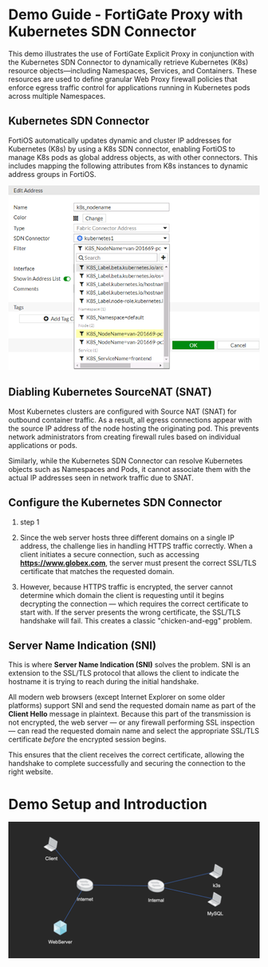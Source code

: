 # Demo Guide - FortiGate Proxy with Kubernetes SDN Connector

This demo illustrates the use of FortiGate Explicit Proxy in conjunction with the Kubernetes SDN Connector to dynamically retrieve Kubernetes (K8s) resource objects—including Namespaces, Services, and Containers. These resources are used to define granular Web Proxy firewall policies that enforce egress traffic control for applications running in Kubernetes pods across multiple Namespaces.

## Kubernetes SDN Connector
FortiOS automatically updates dynamic and cluster IP addresses for Kubernetes (K8s) by using a K8s SDN connector, enabling FortiOS to manage K8s pods as global address objects, as with other connectors. This includes mapping the following attributes from K8s instances to dynamic address groups in FortiOS.

![R13S06](images/connector.png)

## Diabling Kubernetes SourceNAT (SNAT)
Most Kubernetes clusters are configured with Source NAT (SNAT) for outbound container traffic. As a result, all egress connections appear with the source IP address of the node hosting the originating pod. This prevents network administrators from creating firewall rules based on individual applications or pods.

Similarly, while the Kubernetes SDN Connector can resolve Kubernetes objects such as Namespaces and Pods, it cannot associate them with the actual IP addresses seen in network traffic due to SNAT.

## Configure the Kubernetes SDN Connector

1. step 1

2.  Since the web server hosts three different domains on a single IP address, the challenge lies in handling HTTPS traffic correctly. When a client initiates a secure connection, such as accessing **https://www.globex.com**, the server must present the correct SSL/TLS certificate that matches the requested domain.

3. However, because HTTPS traffic is encrypted, the server cannot determine which domain the client is requesting until it begins decrypting the connection — which requires the correct certificate to start with. If the server presents the wrong certificate, the SSL/TLS handshake will fail. This creates a classic "chicken-and-egg" problem.

## Server Name Indication (SNI)

This is where **Server Name Indication (SNI)** solves the problem. SNI is an extension to the SSL/TLS protocol that allows the client to indicate the hostname it is trying to reach during the initial handshake.

All modern web browsers (except Internet Explorer on some older platforms) support SNI and send the requested domain name as part of the **Client Hello** message in plaintext. Because this part of the transmission is not encrypted, the web server — or any firewall performing SSL inspection — can read the requested domain name and select the appropriate SSL/TLS certificate *before* the encrypted session begins.

This ensures that the client receives the correct certificate, allowing the handshake to complete successfully and securing the connection to the right website.

# Demo Setup and Introduction

![layout](https://raw.githubusercontent.com/pivotal-sadubois/fabric-studio/main/demos/fortinet-sni-based-cert-selection/images/layout.png)


